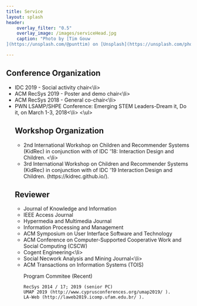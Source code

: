 ```yaml
---
title: Service
layout: splash
header:
    overlay_filter: "0.5"
    overlay_image: /images/serviceHead.jpg
    caption: "Photo by [Tim Gouw
](https://unsplash.com/@punttim) on [Unsplash](https://unsplash.com/photos/KigTvXqetXA)"

---
```



<h2>Conference Organization</h2>
<ul>
<li>IDC 2019 - Social activity chair<\li>
<li>ACM RecSys 2019 - Poster and demo chair<\li>
<li>ACM RecSys 2018 - General co-chair<\li>
<li>PWN LSAMP/SHPE Conference: Emerging STEM Leaders-Dream it, Do it, on March 1-3, 2018<\li>
<\ul>

<h2>Workshop Organization</h2>
<ul>
<li>2nd International Workshop on Children and Recommender Systems (KidRec) in conjunction with of IDC '18: Interaction Design and Children. <\li>
<li>3rd International Workshop on Children and Recommender Systems (KidRec) in conjunction with of IDC '19 Interaction Design and Children. (https://kidrec.github.io/).</li>
</ul>
<h2>Reviewer</h2>
<ul>
<li>Journal of Knowledge and Information</li>
<li>IEEE Access Journal</li>
<li>Hypermedia and Multimedia Journal</li>
<li>Information Processing and Management</li>
<li>ACM Symposium on User Interface Software and Technology</li>
<li>ACM Conference on Computer-Supported Cooperative Work and Social Computing (CSCW)</li>
<li>Cogent Engineering<\li>
<li>Social Necwork Analysis and Mining Journal<\li>
<li>ACM Transactions on Information Systems (TOIS)</li>


Program Commitee (Recent)

    RecSys 2014 / 17; 2019 (senior PC)
    UMAP 2019 (http://www.cyprusconferences.org/umap2019/ ).
    LA-Web (http://laweb2019.icomp.ufam.edu.br/ ).
